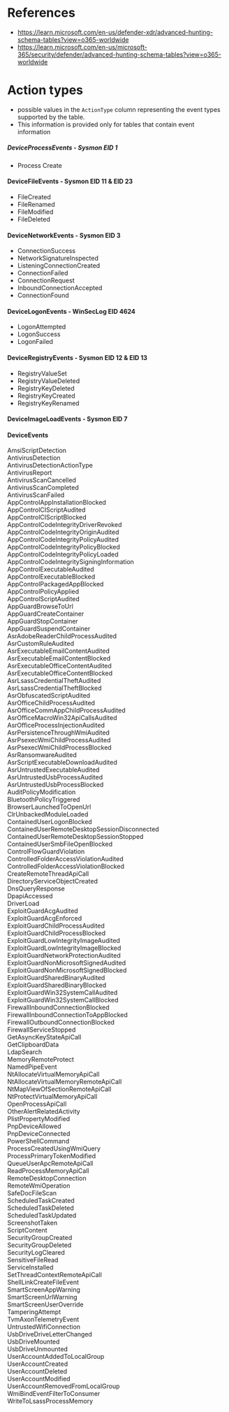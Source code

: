 # References
- https://learn.microsoft.com/en-us/defender-xdr/advanced-hunting-schema-tables?view=o365-worldwide
- https://learn.microsoft.com/en-us/microsoft-365/security/defender/advanced-hunting-schema-tables?view=o365-worldwide

# Action types 
- possible values in the `ActionType` column representing the event types supported by the table. 
- This information is provided only for tables that contain event information 

##### DeviceProcessEvents - Sysmon EID 1
- Process Create

#### DeviceFileEvents - Sysmon EID 11 & EID 23
- FileCreated
- FileRenamed
- FileModified
- FileDeleted

#### DeviceNetworkEvents - Sysmon EID 3
- ConnectionSuccess
- NetworkSignatureInspected
- ListeningConnectionCreated
- ConnectionFailed
- ConnectionRequest
- InboundConnectionAccepted
- ConnectionFound

#### DeviceLogonEvents - WinSecLog EID 4624
- LogonAttempted
- LogonSuccess
- LogonFailed

#### DeviceRegistryEvents - Sysmon EID 12 & EID 13
- RegistryValueSet
- RegistryValueDeleted
- RegistryKeyDeleted
- RegistryKeyCreated
- RegistryKeyRenamed

#### DeviceImageLoadEvents - Sysmon EID 7 

#### DeviceEvents
AmsiScriptDetection  
AntivirusDetection  
AntivirusDetectionActionType  
AntivirusReport  
AntivirusScanCancelled  
AntivirusScanCompleted  
AntivirusScanFailed  
AppControlAppInstallationBlocked  
AppControlCIScriptAudited  
AppControlCIScriptBlocked  
AppControlCodeIntegrityDriverRevoked  
AppControlCodeIntegrityOriginAudited  
AppControlCodeIntegrityPolicyAudited  
AppControlCodeIntegrityPolicyBlocked  
AppControlCodeIntegrityPolicyLoaded  
AppControlCodeIntegritySigningInformation  
AppControlExecutableAudited  
AppControlExecutableBlocked  
AppControlPackagedAppBlocked  
AppControlPolicyApplied  
AppControlScriptAudited  
AppGuardBrowseToUrl  
AppGuardCreateContainer  
AppGuardStopContainer  
AppGuardSuspendContainer  
AsrAdobeReaderChildProcessAudited  
AsrCustomRuleAudited  
AsrExecutableEmailContentAudited  
AsrExecutableEmailContentBlocked  
AsrExecutableOfficeContentAudited  
AsrExecutableOfficeContentBlocked  
AsrLsassCredentialTheftAudited  
AsrLsassCredentialTheftBlocked  
AsrObfuscatedScriptAudited  
AsrOfficeChildProcessAudited  
AsrOfficeCommAppChildProcessAudited  
AsrOfficeMacroWin32ApiCallsAudited  
AsrOfficeProcessInjectionAudited  
AsrPersistenceThroughWmiAudited  
AsrPsexecWmiChildProcessAudited  
AsrPsexecWmiChildProcessBlocked  
AsrRansomwareAudited  
AsrScriptExecutableDownloadAudited  
AsrUntrustedExecutableAudited  
AsrUntrustedUsbProcessAudited  
AsrUntrustedUsbProcessBlocked  
AuditPolicyModification  
BluetoothPolicyTriggered  
BrowserLaunchedToOpenUrl  
ClrUnbackedModuleLoaded  
ContainedUserLogonBlocked  
ContainedUserRemoteDesktopSessionDisconnected  
ContainedUserRemoteDesktopSessionStopped  
ContainedUserSmbFileOpenBlocked  
ControlFlowGuardViolation  
ControlledFolderAccessViolationAudited  
ControlledFolderAccessViolationBlocked  
CreateRemoteThreadApiCall  
DirectoryServiceObjectCreated  
DnsQueryResponse  
DpapiAccessed  
DriverLoad  
ExploitGuardAcgAudited  
ExploitGuardAcgEnforced  
ExploitGuardChildProcessAudited  
ExploitGuardChildProcessBlocked  
ExploitGuardLowIntegrityImageAudited  
ExploitGuardLowIntegrityImageBlocked  
ExploitGuardNetworkProtectionAudited  
ExploitGuardNonMicrosoftSignedAudited  
ExploitGuardNonMicrosoftSignedBlocked  
ExploitGuardSharedBinaryAudited  
ExploitGuardSharedBinaryBlocked  
ExploitGuardWin32SystemCallAudited  
ExploitGuardWin32SystemCallBlocked  
FirewallInboundConnectionBlocked  
FirewallInboundConnectionToAppBlocked  
FirewallOutboundConnectionBlocked  
FirewallServiceStopped  
GetAsyncKeyStateApiCall  
GetClipboardData  
LdapSearch  
MemoryRemoteProtect  
NamedPipeEvent  
NtAllocateVirtualMemoryApiCall  
NtAllocateVirtualMemoryRemoteApiCall  
NtMapViewOfSectionRemoteApiCall  
NtProtectVirtualMemoryApiCall  
OpenProcessApiCall  
OtherAlertRelatedActivity  
PlistPropertyModified  
PnpDeviceAllowed  
PnpDeviceConnected  
PowerShellCommand  
ProcessCreatedUsingWmiQuery  
ProcessPrimaryTokenModified  
QueueUserApcRemoteApiCall  
ReadProcessMemoryApiCall  
RemoteDesktopConnection  
RemoteWmiOperation  
SafeDocFileScan  
ScheduledTaskCreated  
ScheduledTaskDeleted  
ScheduledTaskUpdated  
ScreenshotTaken  
ScriptContent  
SecurityGroupCreated  
SecurityGroupDeleted  
SecurityLogCleared  
SensitiveFileRead  
ServiceInstalled  
SetThreadContextRemoteApiCall  
ShellLinkCreateFileEvent  
SmartScreenAppWarning  
SmartScreenUrlWarning  
SmartScreenUserOverride  
TamperingAttempt  
TvmAxonTelemetryEvent  
UntrustedWifiConnection  
UsbDriveDriveLetterChanged  
UsbDriveMounted  
UsbDriveUnmounted  
UserAccountAddedToLocalGroup  
UserAccountCreated  
UserAccountDeleted  
UserAccountModified  
UserAccountRemovedFromLocalGroup  
WmiBindEventFilterToConsumer  
WriteToLsassProcessMemory